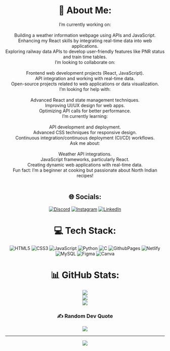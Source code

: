 <div align="center">

# 💫 About Me:
I’m currently working on:<br><br>Building a weather information webpage using APIs and JavaScript.<br>Enhancing my React skills by integrating real-time data into web applications.<br>Exploring railway data APIs to develop user-friendly features like PNR status and train time tables.<br>I’m looking to collaborate on:<br><br>Frontend web development projects (React, JavaScript).<br>API integration and working with real-time data.<br>Open-source projects related to web applications or data visualization.<br>I’m looking for help with:<br><br>Advanced React and state management techniques.<br>Improving UI/UX design for web apps.<br>Optimizing API calls for better performance.<br>I’m currently learning:<br><br>API development and deployment.<br>Advanced CSS techniques for responsive design.<br>Continuous integration/continuous deployment (CI/CD) workflows.<br>Ask me about:<br><br>Weather API integrations.<br>JavaScript frameworks, particularly React.<br>Creating dynamic web applications with real-time data.<br>Fun fact: I’m a beginner at cooking but passionate about North Indian recipes!<br><br>


## 🌐 Socials:
[![Discord](https://img.shields.io/badge/Discord-%237289DA.svg?logo=discord&logoColor=white)](https://discord.gg/oracle_fcuk) [![Instagram](https://img.shields.io/badge/Instagram-%23E4405F.svg?logo=Instagram&logoColor=white)](https://instagram.com/ra.j.iv_) [![LinkedIn](https://img.shields.io/badge/LinkedIn-%230077B5.svg?logo=linkedin&logoColor=white)](https://linkedin.com/in/rajiv-dubey-7410a5290) 

# 💻 Tech Stack:
![HTML5](https://img.shields.io/badge/html5-%23E34F26.svg?style=for-the-badge&logo=html5&logoColor=white) ![CSS3](https://img.shields.io/badge/css3-%231572B6.svg?style=for-the-badge&logo=css3&logoColor=white) ![JavaScript](https://img.shields.io/badge/javascript-%23323330.svg?style=for-the-badge&logo=javascript&logoColor=%23F7DF1E) ![Python](https://img.shields.io/badge/python-3670A0?style=for-the-badge&logo=python&logoColor=ffdd54) ![C](https://img.shields.io/badge/c-%2300599C.svg?style=for-the-badge&logo=c&logoColor=white) ![GithubPages](https://img.shields.io/badge/github%20pages-121013?style=for-the-badge&logo=github&logoColor=white) ![Netlify](https://img.shields.io/badge/netlify-%23000000.svg?style=for-the-badge&logo=netlify&logoColor=#00C7B7) ![MySQL](https://img.shields.io/badge/mysql-4479A1.svg?style=for-the-badge&logo=mysql&logoColor=white) ![Figma](https://img.shields.io/badge/figma-%23F24E1E.svg?style=for-the-badge&logo=figma&logoColor=white) ![Canva](https://img.shields.io/badge/Canva-%2300C4CC.svg?style=for-the-badge&logo=Canva&logoColor=white)
# 📊 GitHub Stats:
![](https://github-readme-stats.vercel.app/api?username=RAJIV81205&theme=neon&hide_border=false&include_all_commits=false&count_private=false)<br/>
![](https://github-readme-streak-stats.herokuapp.com/?user=RAJIV81205&theme=neon&hide_border=false)<br/>
![](https://github-readme-stats.vercel.app/api/top-langs/?username=RAJIV81205&theme=neon&hide_border=false&include_all_commits=false&count_private=false&layout=compact)

### ✍️ Random Dev Quote
![](https://quotes-github-readme.vercel.app/api?type=horizontal&theme=tokyonight)

---
[![](https://visitcount.itsvg.in/api?id=RAJIV81205&icon=7&color=0)](https://visitcount.itsvg.in)

</div>

<!-- Proudly created with GPRM ( https://gprm.itsvg.in ) -->
